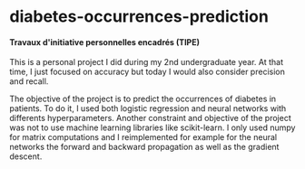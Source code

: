 # diabetes-occurrences-prediction

#### Travaux d'initiative personnelles encadrés (TIPE)

This is a personal project I did during my 2nd undergraduate year. At that time, I just focused on accuracy 
 but today I would also consider precision and recall.

The objective of the project is to predict the occurrences of diabetes in patients.
To do it, I used both logistic regression and neural networks with differents hyperparameters. 
Another constraint and objective of the project was not to use machine learning libraries like scikit-learn.
I only used numpy for matrix computations and I reimplemented for example for the neural networks the forward and backward propagation as well as the gradient descent.
